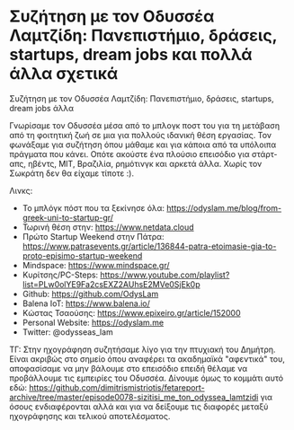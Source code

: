 # Συζήτηση με τον Οδυσσέα Λαμτζίδη: Πανεπιστήμιο, δράσεις, startups, dream jobs και πολλά άλλα σχετικά

Συζήτηση με τον Οδυσσέα Λαμτζίδη: Πανεπιστήμιο, δράσεις, startups, dream jobs άλλα

Γνωρίσαμε τον Οδυσσέα μέσα από το μπλογκ ποστ του για τη μετάβαση από τη φοιτητική ζωή σε μια για πολλούς ιδανική θέση εργασίας. Τον φωνάξαμε για συζήτηση όπου μάθαμε και για κάποια από τα υπόλοιπα πράγματα που κάνει. Οπότε ακούστε ένα πλούσιο επεισόδιο για στάρτ-απς, ηβέντς, ΜΙΤ, Βραζιλία, ρημότινγκ και αρκετά άλλα. Χωρίς τον Σωκράτη δεν θα είχαμε τίποτε :).

Λινκς:

* To μπλόγκ πόστ που τα ξεκίνησε όλα: <https://odyslam.me/blog/from-greek-uni-to-startup-gr/>
* Τωρινή θέση στην: <https://www.netdata.cloud>
* Πρώτο Startup Weekend στην Πάτρα: <https://www.patrasevents.gr/article/136844-patra-etoimasie-gia-to-proto-episimo-startup-weekend>
* Mindspace: <https://www.mindspace.gr/>
* Κυρίτσης/PC-Steps: <https://www.youtube.com/playlist?list=PLw0olYE9Fa2csEXZ2AUhsE2MVe0SjEk0p>
* Github: <https://github.com/OdysLam>
* Balena IoT: <https://www.balena.io/>
* Κώστας Τσαούσης: <https://www.epixeiro.gr/article/152000>
* Personal Website: <https://odyslam.me>
* Twitter: @odysseas_lam

ΤΓ: Στην ηχογράφηση συζητήσαμε λίγο για την πτυχιακή του Δημήτρη. Είναι ακριβώς στο σημείο όπου αναφέρει τα ακαδημαϊκά "αφεντικά" του, αποφασίσαμε να μην βάλουμε στο επεισόδιο επειδή θέλαμε να προβάλλουμε τις εμπειρίες του Οδυσσέα. Δίνουμε όμως το κομμάτι αυτό εδώ: https://github.com/dimitrismistriotis/fetareport-archive/tree/master/episode0078-sizitisi_me_ton_odyssea_lamtzidi για όσους ενδιαφέρονται αλλά και για να δείξουμε τις διαφορές μεταξύ ηχογράφησης και τελικού αποτελέσματος.

